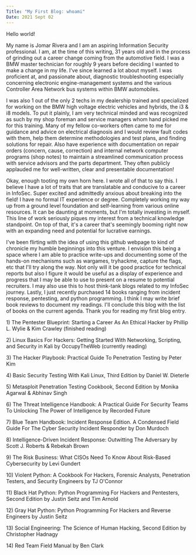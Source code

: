 ```yaml
---
Title: "My First Blog: whoami"
Date: 2021 Sept 02
---
```

<html>
<body>
  
<p>Hello world!</p>
  
<p>  My name is Jomar Rivera and I am an aspiring Information Security professional. I am, at the time of this writing, 31 years old and in the process of grinding out a career change coming from the automotive field. I was a BMW master technician for roughly 9 years before deciding I wanted to make a change in my life. I've since learned a lot about myself. I was proficient at, and passionate about, diagnostic troubleshooting especially concerning electronic engine-management systems and the various Controller Area Network bus systems within BMW automobiles.</p>
<p>  I was also 1 out of the only 2 techs in my dealership trained and specialized for working on the BMW high voltage electric vehicles and hybrids, the i3 & i8 models. To put it plainly, I am very technical minded and was recognized as such by my shop foreman and service managers whom hand picked me for this training. Many of my fellow co-workers often came to me for guidance and advice on electrical diagnosis and I would review fault codes with them, help them determine methodologies and test plans, and finding solutions for repair. Also have experience with documentation on repair orders (concern, cause, correction) and internal network computer programs (shop notes) to maintain a streamlined communication process with service advisors and the parts department. They often publicly applauded me for well-written, clear and presentable documentation!</p>
<p>  Okay, enough tooting my own horn here. I wrote all of that to say this. I believe I have a lot of traits that are translatable and conducive to a career in InfoSec. Super excited and admittedly anxious about breaking into the field! I have no formal IT experience or degree. Completely working my way up from a ground level foundation and self-learning from various online resources. It can be daunting at moments, but I'm totally investing in myself. This line of work seriously piques my interest from a technical knowledge standpoint. On top of that, it's a career that's seemingly booming right now with an expanding need and potential for lucrative earnings.</p>
<p>  I've been flirting with the idea of using this github webpage to kind of chronicle my humble beginnings into this venture. I envision this being a space where I am able to practice write-ups and documenting some of the hands-on mechanisms such as wargames, tryhackme, capture the flags, etc that I'll try along the way. Not only will it be good practice for technical reports but also I figure it would be useful as a display of experience and progress that I may be able to use to present on a resume to potential recruiters. I may also use this to host think-tank blogs related to my InfoSec journey. Lastly, I just recently purchased 14 books ranging from incident response, pentesting, and python programming. I think I may write brief book reviews to document my readings. I'll conclude this blog with the list of books on the current agenda. Thank you for reading my first blog entry.</p>


<p>1) The Pentester Blueprint: Starting a Career As An Ethical Hacker by Phillip L. Wylie & Kim Crawley (finished reading)</p>
<p>2) Linux Basics For Hackers: Getting Started With Networking, Scripting, and Security in Kali by OccupyTheWeb (currently reading)</p>
<p>3) The Hacker Playbook: Practical Guide To Penetration Testing by Peter Kim</p>

<p>4) Basic Security Testing With Kali Linux, Third Edition by Daniel W. Dieterle</p>
<p>5) Metasploit Penetration Testing Cookbook, Second Edition by Monika Agarwal & Abhinav Singh</p>
<p>6) The Threat Intelligence Handbook: A Practical Guide For Security Teams To Unlocking The Power of Intelligence by Recorded Future</p>

<p>7) Blue Team Handbook: Incident Response Edition. A Condensed Field Guide For The Cyber Security Incident Responder by Don Murdoch</p>
<p>8) Intelligence-Driven Incident Response: Outwitting The Adversary by Scott J. Roberts & Rebekah Brown</p>
<p>9) The Risk Business: What CISOs Need To Know About Risk-Based Cybersecurity by Levi Gundert</p>

<p>10) Violent Python: A Cookbook For Hackers, Forensic Analysts, Penetration Testers, and Security Engineers by TJ O'Connor</p>
<p>11) Black Hat Python: Python Programming For Hackers and Pentesters, Second Edition by Justin Seitz and Tim Arnold</p>
<p>12) Gray Hat Python: Python Programming For Hackers and Reverse Engineers by Justin Seitz</p>

<p>13) Social Engineering: The Science of Human Hacking, Second Edition by Christopher Hadnagy</p>
<p>14) Red Team Field Manual by Ben Clark</p>

</body>
</html>
